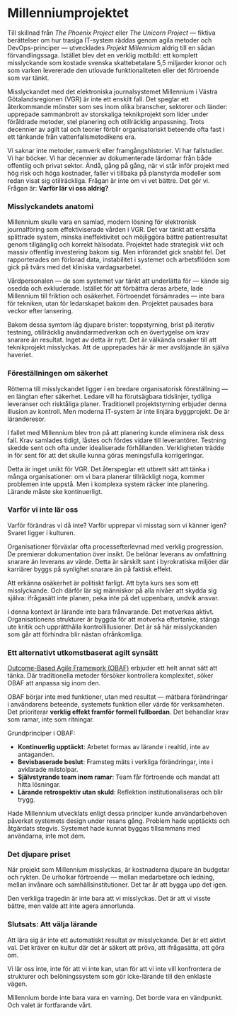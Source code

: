 # Millenniumprojektet

Till skillnad från *The Phoenix Project* eller *The Unicorn Project* —
fiktiva berättelser om hur trasiga IT-system räddas genom agila
metoder och DevOps-principer — utvecklades *Projekt Millennium* aldrig
till en sådan förvandlingssaga. Istället blev det en verklig motbild:
ett komplett misslyckande som kostade svenska skattebetalare 5,5
miljarder kronor och som varken levererade den utlovade
funktionaliteten eller det förtroende som var tänkt.

Misslyckandet med det elektroniska journalsystemet Millennium i Västra
Götalandsregionen (VGR) är inte ett enskilt fall. Det speglar ett
återkommande mönster som ses inom olika branscher, sektorer och
länder: upprepade sammanbrott av storskaliga teknikprojekt som lider
under föråldrade metoder, stel planering och otillräcklig
anpassning. Trots decennier av agilt tal och teorier förblir
organisatoriskt beteende ofta fast i ett tänkande från
vattenfallsmetodikens era.

Vi saknar inte metoder, ramverk eller framgångshistorier. Vi har
fallstudier. Vi har böcker. Vi har decennier av dokumenterade lärdomar
från både offentlig och privat sektor. Ändå, gång på gång, när vi står
inför projekt med hög risk och höga kostnader, faller vi tillbaka på
planstyrda modeller som redan visat sig otillräckliga. Frågan är inte
om vi vet bättre. Det gör vi. Frågan är: **Varför lär vi oss aldrig?**

### Misslyckandets anatomi

Millennium skulle vara en samlad, modern lösning för elektronisk
journalföring som effektiviserade vården i VGR. Det var tänkt att
ersätta splittrade system, minska ineffektivitet och möjliggöra bättre
patientresultat genom tillgänglig och korrekt hälsodata. Projektet
hade strategisk vikt och massiv offentlig investering bakom sig. Men
införandet gick snabbt fel. Det rapporterades om förlorad data,
instabilitet i systemet och arbetsflöden som gick på tvärs med det
kliniska vardagsarbetet.

Vårdpersonalen — de som systemet var tänkt att underlätta för — kände
sig osedda och exkluderade. Istället för att förbättra deras arbete,
lade Millennium till friktion och osäkerhet. Förtroendet försämrades —
inte bara för tekniken, utan för ledarskapet bakom den. Projektet
pausades bara veckor efter lansering.

Bakom dessa symtom låg djupare brister: toppstyrning, brist på
iterativ testning, otillräcklig användarmedverkan och en övertygelse
om krav snarare än resultat. Inget av detta är nytt. Det är välkända
orsaker till att teknikprojekt misslyckas. Att de upprepades här är
mer avslöjande än själva haveriet.

### Föreställningen om säkerhet

Rötterna till misslyckandet ligger i en bredare organisatorisk
föreställning — en längtan efter säkerhet. Ledare vill ha förutsägbara
tidslinjer, tydliga leveranser och risktåliga planer. Traditionell
projektstyrning erbjuder denna illusion av kontroll. Men moderna
IT-system är inte linjära byggprojekt. De är läranderesor.

I fallet med Millennium blev tron på att planering kunde eliminera
risk dess fall. Krav samlades tidigt, låstes och fördes vidare till
leverantörer. Testning skedde sent och ofta under idealiserade
förhållanden. Verkligheten trädde in för sent för att det skulle kunna
göras meningsfulla korrigeringar.

Detta är inget unikt för VGR. Det återspeglar ett utbrett sätt att
tänka i många organisationer: om vi bara planerar tillräckligt noga,
kommer problemen inte uppstå. Men i komplexa system räcker inte
planering. Lärande måste ske kontinuerligt.

### Varför vi inte lär oss

Varför förändras vi då inte? Varför upprepar vi misstag som vi känner
igen? Svaret ligger i kulturen.

Organisationer förväxlar ofta processefterlevnad med verklig
progression. De premierar dokumentation över insikt. De belönar
leverans av omfattning snarare än leverans av värde. Detta är särskilt
sant i byrokratiska miljöer där karriärer byggs på synlighet snarare
än på faktisk effekt.

Att erkänna osäkerhet är politiskt farligt. Att byta kurs ses som ett
misslyckande. Och därför lär sig människor på alla nivåer att skydda
sig själva: ifrågasätt inte planen, peka inte på det uppenbara, undvik
ansvar.

I denna kontext är lärande inte bara frånvarande. Det motverkas
aktivt. Organisationens strukturer är byggda för att motverka
eftertanke, stänga ute kritik och upprätthålla kontrollillusioner. Det
är så här misslyckanden som går att förhindra blir nästan
ofrånkomliga.

### Ett alternativt utkomstbaserat agilt synsätt

[Outcome-Based Agile Framework (OBAF)](https://github.com/sa6mwa/obaf)
erbjuder ett helt annat sätt att tänka. Där traditionella metoder
försöker kontrollera komplexitet, söker OBAF att anpassa sig inom den.

OBAF börjar inte med funktioner, utan med resultat — mätbara
förändringar i användarens beteende, systemets funktion eller värde
för verksamheten. Det prioriterar **verklig effekt framför formell
fullbordan**. Det behandlar krav som ramar, inte som ritningar.

Grundprinciper i OBAF:

- **Kontinuerlig upptäckt**: Arbetet formas av lärande i realtid, inte
  av antaganden.
- **Bevisbaserade beslut**: Framsteg mäts i verkliga förändringar,
  inte i avklarade milstolpar.
- **Självstyrande team inom ramar**: Team får förtroende och mandat
  att hitta lösningar.
- **Lärande retrospektiv utan skuld**: Reflektion institutionaliseras
  och blir trygg.

Hade Millennium utvecklats enligt dessa principer kunde
användarbehoven påverkat systemets design under resans gång. Problem
hade upptäckts och åtgärdats stegvis. Systemet hade kunnat byggas
tillsammans med användarna, inte mot dem.

### Det djupare priset

När projekt som Millennium misslyckas, är kostnaderna djupare än
budgetar och rykten. De urholkar förtroende — mellan medarbetare och
ledning, mellan invånare och samhällsinstitutioner. Det tar år att
bygga upp det igen.

Den verkliga tragedin är inte bara att vi misslyckas. Det är att vi
visste bättre, men valde att inte agera annorlunda.

### Slutsats: Att välja lärande

Att lära sig är inte ett automatiskt resultat av misslyckande. Det är
ett aktivt val. Det kräver en kultur där det är säkert att pröva, att
ifrågasätta, att göra om.

Vi lär oss inte, inte för att vi inte kan, utan för att vi inte vill
konfrontera de strukturer och belöningssystem som gör icke-lärande
till den enklaste vägen.

Millennium borde inte bara vara en varning. Det borde vara en
vändpunkt. Och valet är fortfarande vårt.
